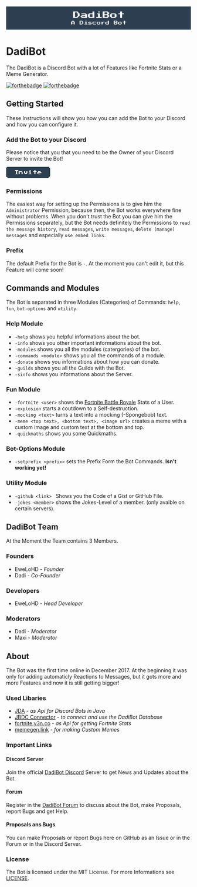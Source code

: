 ![banner_small](/img/logo1_banner_small.png)
# DadiBot
The DadiBot is a Discord Bot with a lot of Features like Fortnite Stats or a Meme Generator.

[![forthebadge](http://forthebadge.com/badges/contains-cat-gifs.svg)](http://forthebadge.com) 
[![forthebadge](http://forthebadge.com/badges/does-not-contain-treenuts.svg)](https://forthebadge.com)

## Getting Started
These Instructions will show you how you can add the Bot to your Discord and how you can configure it.

### Add the Bot to your Discord
Please notice that you that you need to be the Owner of your Discord Server to invite the Bot!

[invite]: https://discordapp.com/api/oauth2/authorize?client_id=396990218751967254&permissions=8&scope=bot
[ ![Invite](/img/logo1_widget_invite.png) ][invite]

### Permissions
The easiest way for setting up the Permissions is to give him the `Administrator` Permission, because then, the Bot works everywhere fine without problems. When you don't trust the Bot you can give him the Permissions separately, but the Bot needs definitely the Permissions to `read the message history`, `read messages`, `write messages`, `delete (manage) messages` and especially `use embed links`.

### Prefix
The default Prefix for the Bot is `-`. At the moment you can't edit it, but this Feature will come soon!


## Commands and Modules
The Bot is separated in three Modules (Categories) of Commands: `help`, `fun`, `bot-options` and `utility`.

### Help Module
 - `-help` shows you helpful informations about the bot.
 - `-info` shows you other important informations about the bot.
 - `-modules` shows you all the modules (catergories) of the bot.
 - `-commands <module>` shows you all the commands of a module.
 - `-donate` shows you informations about how you can donate.
 - `-guilds` shows you all the Guilds with the Bot.
 - `-sinfo` shows you informations about the Server.
 
### Fun Module
 - `-fortnite <user>` shows the [Fortnite Battle Royale](https://www.epicgames.com/fortnite/en-US/buy-now/battle-royale) Stats of a User.
 - `-explosion` starts a coutdown to a Self-destruction.
 - `-mocking <text>` turns a text into a mocking (-Spongebob) text.
 - `-meme <top text>, <bottom text>, <image url>` creates a meme with a custom image and custom text at the bottom and top.
 - `-quickmaths` shows you some Quickmaths. 

### Bot-Options Module
 - `-setprefix <prefix>` sets the Prefix Form the Bot Commands. **Isn't working yet!**

### Utility Module
 - `-github <link> ` Shows you the Code of a Gist or GitHub File.
 - `-jokes <member>` shows the Jokes-Level of a member. (only avaible on certain servers).
 

## DadiBot Team
At the Moment the Team contains 3 Members.

### Founders
 - EweLoHD - *Founder*
 - Dadi - *Co-Founder*

### Developers
 - EweLoHD - *Head Developer*

### Moderators
 - Dadi - *Moderator*
 - Maxi - *Moderator*


## About
The Bot was the first time online in December 2017. At the beginning it was only for adding automaticly Reactions to Messages, but it gots more and more Features and now it is still getting bigger!

### Used Libaries
 - [JDA](https://github.com/DV8FromTheWorld/JDA) - *as Api for Discord Bots in Java*
 - [JBDC Connector](https://dev.mysql.com/downloads/connector/j/) - *to connect and use the DadiBot Database*
 - [fortnite.y3n.co](fortnite.y3n.co) - *as Api for getting Fortnite Stats*
 - [memegen.link](https://memegen.link/api/) - *for making Custom Memes*

### Important Links

#### Discord Server 
Join the official [DadiBot Discord](https://discord.gg/e4TRTEB) Server to get News and Updates about the Bot.
 
#### Forum
Register in the [DadiBot Forum](https://dadibot.freeflarum.com/) to discuss about the Bot, make Proposals, report Bugs and get Help.

#### Proposals ans Bugs
You can make Proposals or report Bugs here on GitHub as an Issue or in the Forum or in the Discord Server.

### License 
The Bot is licensed under the MIT License. For more Informations see [LICENSE](LICENSE).




 
